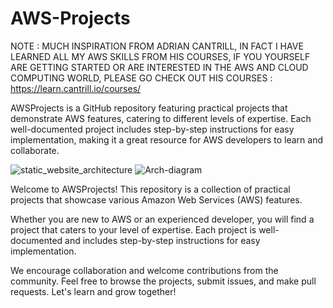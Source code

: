 # AWS-Projects

NOTE : MUCH INSPIRATION FROM ADRIAN CANTRILL, IN FACT I HAVE LEARNED ALL MY AWS SKILLS FROM HIS COURSES, IF YOU YOURSELF ARE GETTING STARTED OR ARE INTERESTED IN THE AWS AND CLOUD COMPUTING WORLD, PLEASE GO CHECK OUT HIS COURSES : https://learn.cantrill.io/courses/

AWSProjects is a GitHub repository featuring practical projects that demonstrate AWS features, catering to different levels of expertise. Each well-documented project includes step-by-step instructions for easy implementation, making it a great resource for AWS developers to learn and collaborate.




![static_website_architecture](https://user-images.githubusercontent.com/128338058/227731693-ce47e727-647f-417a-97c4-8396213657e8.png)
![Arch-diagram](https://user-images.githubusercontent.com/128338058/227731822-7e7c03de-a3dd-4fe3-87cc-214beb9a2ceb.jpg)


Welcome to AWSProjects! This repository is a collection of practical projects that showcase various Amazon Web Services (AWS) features. 

Whether you are new to AWS or an experienced developer, you will find a project that caters to your level of expertise. 
Each project is well-documented and includes step-by-step instructions for easy implementation. 

We encourage collaboration and welcome contributions from the community. Feel free to browse the projects, submit issues, and make pull requests. Let's learn and grow together!





